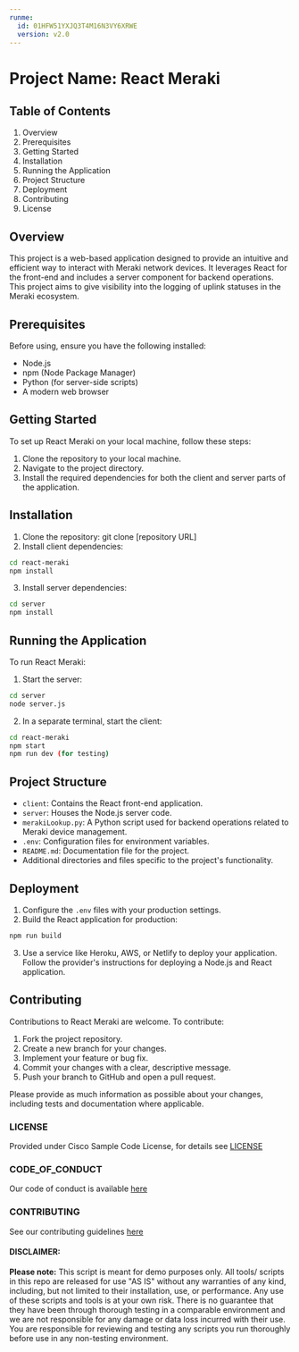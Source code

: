 ```yaml
---
runme:
  id: 01HFW51YXJQ3T4M16N3VY6XRWE
  version: v2.0
---
```


# Project Name: React Meraki

## Table of Contents
1. Overview
2. Prerequisites
3. Getting Started
4. Installation
5. Running the Application
6. Project Structure
7. Deployment
8. Contributing
9. License

## Overview
This project is a web-based application designed to provide an intuitive and efficient way to interact with Meraki network devices. It leverages React for the front-end and includes a server component for backend operations. This project aims to give visibility into the logging of uplink statuses in the Meraki ecosystem.

## Prerequisites
Before using, ensure you have the following installed:
- Node.js
- npm (Node Package Manager)
- Python (for server-side scripts)
- A modern web browser

## Getting Started
To set up React Meraki on your local machine, follow these steps:
1. Clone the repository to your local machine.
2. Navigate to the project directory.
3. Install the required dependencies for both the client and server parts of the application.

## Installation
1. Clone the repository:
    git clone [repository URL]
2. Install client dependencies:

```sh
cd react-meraki
npm install
```

3. Install server dependencies:

```sh
cd server
npm install
```


## Running the Application
To run React Meraki:
1. Start the server:

```sh
cd server
node server.js
```

2. In a separate terminal, start the client:

```sh
cd react-meraki
npm start 
npm run dev (for testing)
```


## Project Structure
- `client`: Contains the React front-end application.
- `server`: Houses the Node.js server code.
- `merakiLookup.py`: A Python script used for backend operations related to Meraki device management.
- `.env`: Configuration files for environment variables.
- `README.md`: Documentation file for the project.
- Additional directories and files specific to the project's functionality.

## Deployment
1. Configure the `.env` files with your production settings.
2. Build the React application for production:

```sh
npm run build
```

3. Use a service like Heroku, AWS, or Netlify to deploy your application. Follow the provider's instructions for deploying a Node.js and React application.

## Contributing
Contributions to React Meraki are welcome. To contribute:
1. Fork the project repository.
2. Create a new branch for your changes.
3. Implement your feature or bug fix.
4. Commit your changes with a clear, descriptive message.
5. Push your branch to GitHub and open a pull request.

Please provide as much information as possible about your changes, including tests and documentation where applicable.


### LICENSE

Provided under Cisco Sample Code License, for details see [LICENSE](LICENSE.md)

### CODE_OF_CONDUCT

Our code of conduct is available [here](CODE_OF_CONDUCT.md)

### CONTRIBUTING

See our contributing guidelines [here](CONTRIBUTING.md)

#### DISCLAIMER:
<b>Please note:</b> This script is meant for demo purposes only. All tools/ scripts in this repo are released for use "AS IS" without any warranties of any kind, including, but not limited to their installation, use, or performance. Any use of these scripts and tools is at your own risk. There is no guarantee that they have been through thorough testing in a comparable environment and we are not responsible for any damage or data loss incurred with their use.
You are responsible for reviewing and testing any scripts you run thoroughly before use in any non-testing environment.
